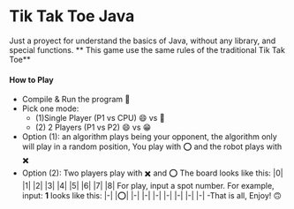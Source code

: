 #  Tik Tak Toe Java
Just a proyect for understand the basics of Java, without any library, and special functions.
**
 This game use the same rules of the traditional Tik Tak Toe**

#### How to Play

- Compile & Run the program 🏃
- Pick one mode: 
	- (1)Single Player (P1 vs CPU)  😄 vs 🤖
	- (2) 2 Players (P1 vs P2) 😄 vs 😁
- Option (1): an algorithm plays being your opponent, the algorithm only will play in a random position, You play with ⭕ and the robot plays with ✖️
- Option (2): Two players play with ✖️ and ⭕
The board looks like this:
|0| |1| |2|
|3| |4| |5|
|6| |7| |8|
For play, input a spot number.
For example, input: **1** looks like this:
|-| |⭕| |-|
|-| |-|  |-|
|-| |-|  |-|
-That is all, Enjoy! 🙃
